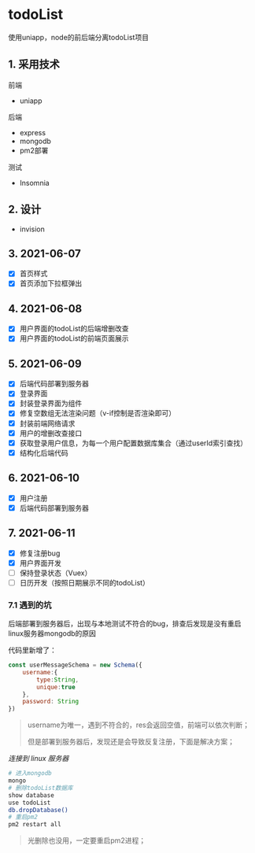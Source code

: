 # todoList
使用uniapp，node的前后端分离todoList项目
## 1. 采用技术

前端

* uniapp

后端

* express
* mongodb
* pm2部署

测试

* Insomnia

## 2. 设计

* invision

## 3. 2021-06-07

- [x] 首页样式
- [x] 首页添加下拉框弹出

## 4. 2021-06-08

- [x] 用户界面的todoList的后端增删改查
- [x] 用户界面的todoList的前端页面展示

## 5. 2021-06-09

- [x] 后端代码部署到服务器
- [x] 登录界面
- [x] 封装登录界面为组件
- [x] 修复空数组无法渲染问题（v-if控制是否渲染即可）
- [x] 封装前端网络请求
- [x] 用户的增删改查接口
- [x] 获取登录用户信息，为每一个用户配置数据库集合（通过userId索引查找）
- [x] 结构化后端代码

## 6. 2021-06-10

- [x] 用户注册
- [x] 后端代码部署到服务器

## 7. 2021-06-11

- [x] 修复注册bug
- [x] 用户界面开发
- [ ] 保持登录状态（Vuex）
- [ ] 日历开发（按照日期展示不同的todoList）

### 7.1 遇到的坑

后端部署到服务器后，出现与本地测试不符合的bug，排查后发现是没有重启linux服务器mongodb的原因

代码里新增了：

```js
const userMessageSchema = new Schema({
    username:{
        type:String,
        unique:true
    },
    password: String
})
```

> username为唯一，遇到不符合的，res会返回空值，前端可以依次判断；
>
> 但是部署到服务器后，发现还是会导致反复注册，下面是解决方案；

*连接到 linux 服务器*

```bash
# 进入mongodb
mongo
# 删除todoList数据库
show database
use todoList
db.dropDatabase()
# 重启pm2
pm2 restart all
```

> 光删除也没用，一定要重启pm2进程；
